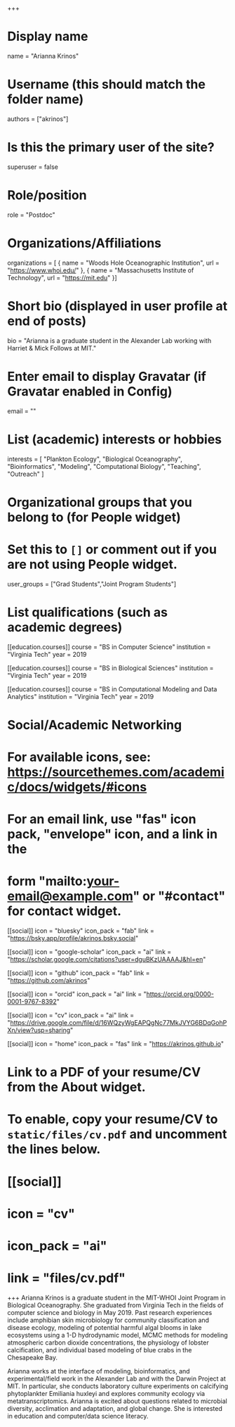 +++
# Display name
name = "Arianna Krinos"

# Username (this should match the folder name)
authors = ["akrinos"]

# Is this the primary user of the site?
superuser = false

# Role/position
role = "Postdoc"

# Organizations/Affiliations
organizations = [ { name = "Woods Hole Oceanographic Institution", url = "https://www.whoi.edu/" },
				  { name = "Massachusetts Institute of Technology", url = "https://mit.edu" }]

# Short bio (displayed in user profile at end of posts)
bio = "Arianna is a graduate student in the Alexander Lab working with Harriet & Mick Follows at MIT."

# Enter email to display Gravatar (if Gravatar enabled in Config)
email = ""

# List (academic) interests or hobbies
interests = [
  "Plankton Ecology",
  "Biological Oceanography",
  "Bioinformatics",
  "Modeling",
  "Computational Biology",
  "Teaching",
  "Outreach"
]

# Organizational groups that you belong to (for People widget)
#   Set this to `[]` or comment out if you are not using People widget.
user_groups = ["Grad Students","Joint Program Students"]

# List qualifications (such as academic degrees)
[[education.courses]]
  course = "BS in Computer Science"
  institution = "Virginia Tech"
  year = 2019

[[education.courses]]
  course = "BS in Biological Sciences"
  institution = "Virginia Tech"
  year = 2019

[[education.courses]]
  course = "BS in Computational Modeling and Data Analytics"
  institution = "Virginia Tech"
  year = 2019

# Social/Academic Networking
# For available icons, see: https://sourcethemes.com/academic/docs/widgets/#icons
#   For an email link, use "fas" icon pack, "envelope" icon, and a link in the
#   form "mailto:your-email@example.com" or "#contact" for contact widget.

[[social]]
  icon = "bluesky"
  icon_pack = "fab"
  link = "https://bsky.app/profile/akrinos.bsky.social"

[[social]]
  icon = "google-scholar"
  icon_pack = "ai"
  link = "https://scholar.google.com/citations?user=dguBKzUAAAAJ&hl=en"

[[social]]
  icon = "github"
  icon_pack = "fab"
  link = "https://github.com/akrinos"

[[social]]
  icon = "orcid"
  icon_pack = "ai"
  link = "https://orcid.org/0000-0001-9767-8392"

[[social]]
  icon = "cv"
  icon_pack = "ai"
  link = "https://drive.google.com/file/d/16WQzyWgEAPQgNc77MkJVYG6BDqGohPXn/view?usp=sharing"

[[social]]
  icon = "home"
  icon_pack = "fas"
  link = "https://akrinos.github.io"


# Link to a PDF of your resume/CV from the About widget.
# To enable, copy your resume/CV to `static/files/cv.pdf` and uncomment the lines below.
# [[social]]
#   icon = "cv"
#   icon_pack = "ai"
#   link = "files/cv.pdf"

+++
Arianna Krinos is a graduate student in the MIT-WHOI Joint Program in Biological Oceanography. She graduated from Virginia Tech in the fields
of computer science and biology in May 2019. Past research experiences include amphibian skin microbiology for community classification and
disease ecology, modeling of potential harmful algal blooms in lake ecosystems using a 1-D hydrodynamic model, MCMC methods for modeling
atmospheric carbon dioxide concentrations, the physiology of lobster calcification, and individual based modeling of blue crabs in the Chesapeake Bay.

Arianna works at the interface of modeling, bioinformatics, and experimental/field work in the Alexander Lab and with the Darwin
Project at MIT. In particular, she conducts laboratory culture experiments on calcifying phytoplankter Emiliania huxleyi and explores community ecology via metatranscriptomics. Arianna is excited about questions related to microbial diversity, acclimation and adaptation, and global change. She is interested in education and computer/data science literacy. 

